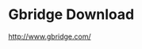 <!--
id: 589588781
link: http://kevinisom.info/post/589588781/gbridge-download
slug: gbridge-download
date: Wed May 12 2010 01:39:22 GMT+1200 (NZST)
raw: {"blog_name":"kevinisom","id":589588781,"post_url":"http://kevinisom.info/post/589588781/gbridge-download","slug":"gbridge-download","type":"link","date":"2010-05-11 13:39:22 GMT","timestamp":1273585162,"state":"published","format":"html","reblog_key":"QAkd9pZD","tags":[],"short_url":"http://tmblr.co/Zw68YyZ96aj","highlighted":[],"feed_item":"http://www.gbridge.com/","from_feed_id":"650234","note_count":0,"title":"Gbridge Download","url":"http://www.gbridge.com/","description":""}
publish: 2010-05-012
tags: 
title: Gbridge Download
-->


Gbridge Download
================

<http://www.gbridge.com/>

